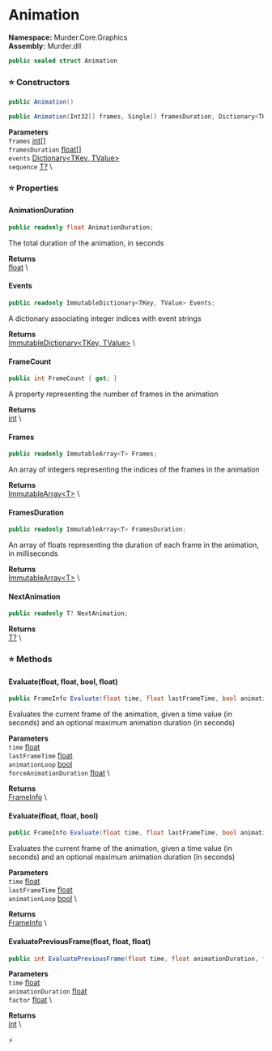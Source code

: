 # Animation

**Namespace:** Murder.Core.Graphics \
**Assembly:** Murder.dll

```csharp
public sealed struct Animation
```

### ⭐ Constructors
```csharp
public Animation()
```

```csharp
public Animation(Int32[] frames, Single[] framesDuration, Dictionary<TKey, TValue> events, T? sequence)
```

**Parameters** \
`frames` [int[]](https://learn.microsoft.com/en-us/dotnet/api/System.Int32?view=net-7.0) \
`framesDuration` [float[]](https://learn.microsoft.com/en-us/dotnet/api/System.Single?view=net-7.0) \
`events` [Dictionary\<TKey, TValue\>](https://learn.microsoft.com/en-us/dotnet/api/System.Collections.Generic.Dictionary-2?view=net-7.0) \
`sequence` [T?](https://learn.microsoft.com/en-us/dotnet/api/System.Nullable-1?view=net-7.0) \

### ⭐ Properties
#### AnimationDuration
```csharp
public readonly float AnimationDuration;
```

The total duration of the animation, in seconds

**Returns** \
[float](https://learn.microsoft.com/en-us/dotnet/api/System.Single?view=net-7.0) \
#### Events
```csharp
public readonly ImmutableDictionary<TKey, TValue> Events;
```

A dictionary associating integer indices with event strings

**Returns** \
[ImmutableDictionary\<TKey, TValue\>](https://learn.microsoft.com/en-us/dotnet/api/System.Collections.Immutable.ImmutableDictionary-2?view=net-7.0) \
#### FrameCount
```csharp
public int FrameCount { get; }
```

A property representing the number of frames in the animation

**Returns** \
[int](https://learn.microsoft.com/en-us/dotnet/api/System.Int32?view=net-7.0) \
#### Frames
```csharp
public readonly ImmutableArray<T> Frames;
```

An array of integers representing the indices of the frames in the animation

**Returns** \
[ImmutableArray\<T\>](https://learn.microsoft.com/en-us/dotnet/api/System.Collections.Immutable.ImmutableArray-1?view=net-7.0) \
#### FramesDuration
```csharp
public readonly ImmutableArray<T> FramesDuration;
```

An array of floats representing the duration of each frame in the animation, in milliseconds

**Returns** \
[ImmutableArray\<T\>](https://learn.microsoft.com/en-us/dotnet/api/System.Collections.Immutable.ImmutableArray-1?view=net-7.0) \
#### NextAnimation
```csharp
public readonly T? NextAnimation;
```

**Returns** \
[T?](https://learn.microsoft.com/en-us/dotnet/api/System.Nullable-1?view=net-7.0) \
### ⭐ Methods
#### Evaluate(float, float, bool, float)
```csharp
public FrameInfo Evaluate(float time, float lastFrameTime, bool animationLoop, float forceAnimationDuration)
```

Evaluates the current frame of the animation, given a time value (in seconds)
            and an optional maximum animation duration (in seconds)

**Parameters** \
`time` [float](https://learn.microsoft.com/en-us/dotnet/api/System.Single?view=net-7.0) \
`lastFrameTime` [float](https://learn.microsoft.com/en-us/dotnet/api/System.Single?view=net-7.0) \
`animationLoop` [bool](https://learn.microsoft.com/en-us/dotnet/api/System.Boolean?view=net-7.0) \
`forceAnimationDuration` [float](https://learn.microsoft.com/en-us/dotnet/api/System.Single?view=net-7.0) \

**Returns** \
[FrameInfo](../../../Murder/Core/FrameInfo.html) \

#### Evaluate(float, float, bool)
```csharp
public FrameInfo Evaluate(float time, float lastFrameTime, bool animationLoop)
```

Evaluates the current frame of the animation, given a time value (in seconds)
            and an optional maximum animation duration (in seconds)

**Parameters** \
`time` [float](https://learn.microsoft.com/en-us/dotnet/api/System.Single?view=net-7.0) \
`lastFrameTime` [float](https://learn.microsoft.com/en-us/dotnet/api/System.Single?view=net-7.0) \
`animationLoop` [bool](https://learn.microsoft.com/en-us/dotnet/api/System.Boolean?view=net-7.0) \

**Returns** \
[FrameInfo](../../../Murder/Core/FrameInfo.html) \

#### EvaluatePreviousFrame(float, float, float)
```csharp
public int EvaluatePreviousFrame(float time, float animationDuration, float factor)
```

**Parameters** \
`time` [float](https://learn.microsoft.com/en-us/dotnet/api/System.Single?view=net-7.0) \
`animationDuration` [float](https://learn.microsoft.com/en-us/dotnet/api/System.Single?view=net-7.0) \
`factor` [float](https://learn.microsoft.com/en-us/dotnet/api/System.Single?view=net-7.0) \

**Returns** \
[int](https://learn.microsoft.com/en-us/dotnet/api/System.Int32?view=net-7.0) \



⚡